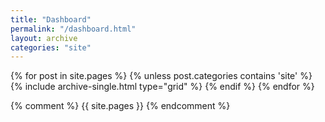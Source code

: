```yaml
---
title: "Dashboard"
permalink: "/dashboard.html"
layout: archive
categories: "site"
---
```


<div class="grid__wrapper">
  {% for post in site.pages %}
    {% unless post.categories contains 'site' %}
      {% include archive-single.html type="grid" %}
    {% endif %}
  {% endfor %}
</div>

{% comment %}
{{ site.pages }}
{% endcomment %}
